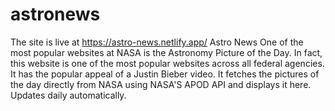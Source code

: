 # astronews

The site is live at https://astro-news.netlify.app/
Astro News
One of the most popular websites at NASA is the Astronomy Picture of the Day. In fact, this website is one of the most popular websites across all federal agencies. It has the popular appeal of a Justin Bieber video. It fetches the pictures of the day directly from NASA using NASA'S APOD API and displays it here. Updates daily automatically.
